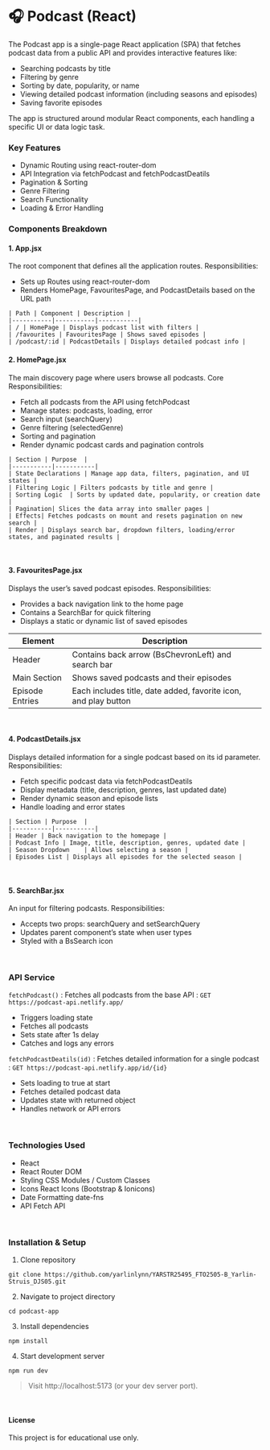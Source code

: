 # 🎧 Podcast (React)

The Podcast app is a single-page React application (SPA) that fetches podcast data from a public API and provides interactive features like:
- Searching podcasts by title
- Filtering by genre
- Sorting by date, popularity, or name
- Viewing detailed podcast information (including seasons and episodes)
- Saving favorite episodes

The app is structured around modular React components, each handling a specific UI or data logic task.

### Key Features
- Dynamic Routing using react-router-dom
- API Integration via fetchPodcast and fetchPodcastDeatils
- Pagination & Sorting
- Genre Filtering
- Search Functionality
- Loading & Error Handling

### Components Breakdown
#### 1. App.jsx
The root component that defines all the application routes.
Responsibilities:
- Sets up Routes using react-router-dom
- Renders HomePage, FavouritesPage, and PodcastDetails based on the URL path

```
| Path | Component | Description |
|-----------|-----------|-----------|
| / | HomePage | Displays podcast list with filters |
| /favourites | FavouritesPage | Shows saved episodes |
| /podcast/:id | PodcastDetails | Displays detailed podcast info |
```

#### 2. HomePage.jsx
The main discovery page where users browse all podcasts.
Core Responsibilities:
- Fetch all podcasts from the API using fetchPodcast
- Manage states: podcasts, loading, error
- Search input (searchQuery)
- Genre filtering (selectedGenre)
- Sorting and pagination
- Render dynamic podcast cards and pagination controls

```
| Section | Purpose  |
|-----------|-----------|
| State Declarations | Manage app data, filters, pagination, and UI states |
| Filtering Logic | Filters podcasts by title and genre |
| Sorting Logic	 | Sorts by updated date, popularity, or creation date |
| Pagination| Slices the data array into smaller pages |
| Effects| Fetches podcasts on mount and resets pagination on new search |
| Render | Displays search bar, dropdown filters, loading/error states, and paginated results |
```

<br/>

#### 3. FavouritesPage.jsx
Displays the user’s saved podcast episodes.
Responsibilities:
- Provides a back navigation link to the home page
- Contains a SearchBar for quick filtering
- Displays a static or dynamic list of saved episodes 

| Element | Description  |
|-----------|-----------|
| Header | Contains back arrow (BsChevronLeft) and search bar |
| Main Section | Shows saved podcasts and their episodes |
| Episode Entries	 | Each includes title, date added, favorite icon, and play button |

<br/>

#### 4. PodcastDetails.jsx
Displays detailed information for a single podcast based on its id parameter.
Responsibilities:
- Fetch specific podcast data via fetchPodcastDeatils
- Display metadata (title, description, genres, last updated date)
- Render dynamic season and episode lists
- Handle loading and error states 

```
| Section | Purpose  |
|-----------|-----------|
| Header | Back navigation to the homepage |
| Podcast Info | Image, title, description, genres, updated date |
| Season Dropdown	 | Allows selecting a season |
| Episodes List | Displays all episodes for the selected season |

```

<br/>

#### 5. SearchBar.jsx
An input for filtering podcasts.
Responsibilities:
- Accepts two props: searchQuery and setSearchQuery
- Updates parent component’s state when user types
- Styled with a BsSearch icon

<br/>

### API Service

```fetchPodcast()``` : Fetches all podcasts from the base API : ```GET https://podcast-api.netlify.app/```

- Triggers loading state
- Fetches all podcasts
- Sets state after 1s delay
- Catches and logs any errors

```fetchPodcastDeatils(id)``` : Fetches detailed information for a single podcast : ```GET https://podcast-api.netlify.app/id/{id}```

- Sets loading to true at start
- Fetches detailed podcast data
- Updates state with returned object
- Handles network or API errors

<br/>

### Technologies Used
- React 
- React Router DOM
- Styling	CSS Modules / Custom Classes
- Icons	React Icons (Bootstrap & Ionicons)
- Date Formatting	date-fns
- API	Fetch API 

<br/>

### Installation & Setup

1. Clone repository
```
git clone https://github.com/yarlinlynn/YARSTR25495_FTO2505-B_Yarlin-Struis_DJS05.git
```
2. Navigate to project directory
```
cd podcast-app
```
3. Install dependencies
```
npm install
```
4. Start development server
```
npm run dev
```

> Visit http://localhost:5173 (or your dev server port).

<br/>

#### License
This project is for educational use only.
